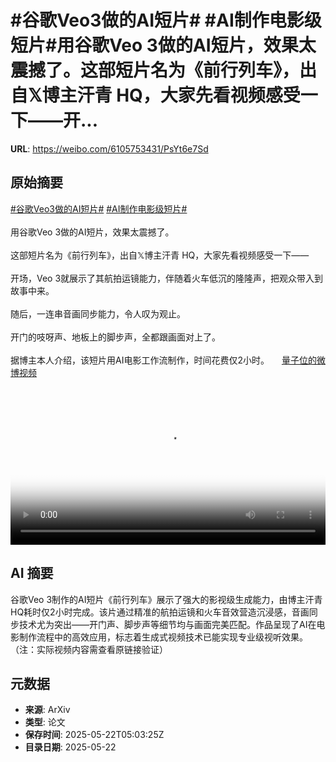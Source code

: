 # #谷歌Veo3做的AI短片# #AI制作电影级短片#用谷歌Veo 3做的AI短片，效果太震撼了。这部短片名为《前行列车》，出自𝕏博主汗青 HQ，大家先看视频感受一下——开...

**URL**: https://weibo.com/6105753431/PsYt6e7Sd

## 原始摘要

<a href="https://m.weibo.cn/search?containerid=231522type%3D1%26t%3D10%26q%3D%23%E8%B0%B7%E6%AD%8CVeo3%E5%81%9A%E7%9A%84AI%E7%9F%AD%E7%89%87%23&amp;extparam=%23%E8%B0%B7%E6%AD%8CVeo3%E5%81%9A%E7%9A%84AI%E7%9F%AD%E7%89%87%23" data-hide=""><span class="surl-text">#谷歌Veo3做的AI短片#</span></a> <a href="https://m.weibo.cn/search?containerid=231522type%3D1%26t%3D10%26q%3D%23AI%E5%88%B6%E4%BD%9C%E7%94%B5%E5%BD%B1%E7%BA%A7%E7%9F%AD%E7%89%87%23&amp;extparam=%23AI%E5%88%B6%E4%BD%9C%E7%94%B5%E5%BD%B1%E7%BA%A7%E7%9F%AD%E7%89%87%23" data-hide=""><span class="surl-text">#AI制作电影级短片#</span></a><br><br>用谷歌Veo 3做的AI短片，效果太震撼了。<br><br>这部短片名为《前行列车》，出自𝕏博主汗青 HQ，大家先看视频感受一下——<br><br>开场，Veo 3就展示了其航拍运镜能力，伴随着火车低沉的隆隆声，把观众带入到故事中来。<br><br>随后，一连串音画同步能力，令人叹为观止。<br><br>开门的吱呀声、地板上的脚步声，全都跟画面对上了。<br><br>据博主本人介绍，该短片用AI电影工作流制作，时间花费仅2小时。 <a href="https://video.weibo.com/show?fid=1034:5169055578128503" data-hide=""><span class="url-icon"><img style="width: 1rem;height: 1rem" src="https://h5.sinaimg.cn/upload/2015/09/25/3/timeline_card_small_video_default.png" referrerpolicy="no-referrer"></span><span class="surl-text">量子位的微博视频</span></a><br clear="both"><div style="clear: both"></div><video controls="controls" poster="https://tvax2.sinaimg.cn/orj480/006Fd7o3ly1i1o307c6wmj31hc0u0tae.jpg" style="width: 100%"><source src="https://f.video.weibocdn.com/o0/2Hv7SZ6alx08orfMcIDC01041200DyjM0E010.mp4?label=mp4_720p&amp;template=1280x720.25.0&amp;ori=0&amp;ps=1CwnkDw1GXwCQx&amp;Expires=1747893647&amp;ssig=rT9DMOL%2BCV&amp;KID=unistore,video"><source src="https://f.video.weibocdn.com/o0/zarLSKFalx08orfLoGPK01041200kW4X0E010.mp4?label=mp4_hd&amp;template=852x480.25.0&amp;ori=0&amp;ps=1CwnkDw1GXwCQx&amp;Expires=1747893647&amp;ssig=R9jZ4XRpXe&amp;KID=unistore,video"><source src="https://f.video.weibocdn.com/o0/WVyvopgZlx08orfKWfrO01041200dtHq0E010.mp4?label=mp4_ld&amp;template=640x360.25.0&amp;ori=0&amp;ps=1CwnkDw1GXwCQx&amp;Expires=1747893647&amp;ssig=MIjtkFOHWx&amp;KID=unistore,video"><p>视频无法显示，请前往<a href="https://video.weibo.com/show?fid=1034%3A5169055578128503" target="_blank" rel="noopener noreferrer">微博视频</a>观看。</p></video>

## AI 摘要

谷歌Veo 3制作的AI短片《前行列车》展示了强大的影视级生成能力，由博主汗青HQ耗时仅2小时完成。该片通过精准的航拍运镜和火车音效营造沉浸感，音画同步技术尤为突出——开门声、脚步声等细节均与画面完美匹配。作品呈现了AI在电影制作流程中的高效应用，标志着生成式视频技术已能实现专业级视听效果。（注：实际视频内容需查看原链接验证）

## 元数据

- **来源**: ArXiv
- **类型**: 论文
- **保存时间**: 2025-05-22T05:03:25Z
- **目录日期**: 2025-05-22
